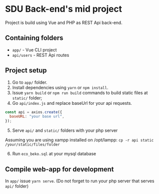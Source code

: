 # SDU Back-end's mid project

Project is build using Vue and PHP as REST Api back-end.

## Containing folders

- `app/` - Vue CLI project
- `api/users` - REST Api routes

## Project setup

1. Go to `app/` folder.
2. Install dependencies using `yarn` or `npm install`.
3. Issue `yarn build` or `npm run build` commands to build static files at `static/` folder;
4. Go `api/index.js` and replace baseUrl for your api requests.

```js
const api = axios.create({
  baseURL: "your base url",
});
```

5. Serve `api/` and `static/` folders with your php server

Assuming you are using xampp installed on /opt/lampp: `cp -r api static /your/static/files/folder`

6. Run `eco_beko.sql` at your mysql database

## Compile web-app for development

In `app/` issue `yarn serve`. (Do not forget to run your php server that serves `api/` folder)

